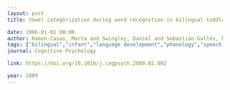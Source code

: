 ```yaml
---
layout: post
title: Vowel categorization during word recognition in bilingual toddlers

date: 1996-01-01 00:00
author: Ramon-Casas, Marta and Swingley, Daniel and Sebastián-Gallés, Núria and Bosch, Laura
tags: ["bilingual","infant","language development","phonology","speech perception","toddler","vowel","word learning","word recognition"]
journal: Cognitive Psychology

link: https://doi.org/10.1016/j.cogpsych.2009.02.002

year: 2009
---
```



